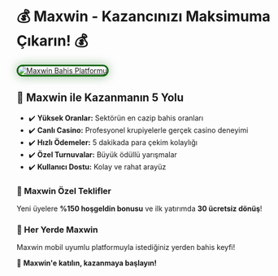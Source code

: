<h1>💰 Maxwin - Kazancınızı Maksimuma Çıkarın! 💰</h1>

<a href="https://maxwin447.com/" title="Maxwin Resmi Giriş">
  <img src="https://i.ibb.co/BtMhhf6/g-venligiris.jpg" alt="Maxwin Bahis Platformu" style="max-width: 100%; border: 3px solid #006400; border-radius: 15px; box-shadow: 0px 0px 20px rgba(0, 100, 0, 0.4);">
</a>

<h2>🚀 Maxwin ile Kazanmanın 5 Yolu</h2>
<ul>
  <li>✔️ <strong>Yüksek Oranlar:</strong> Sektörün en cazip bahis oranları</li>
  <li>✔️ <strong>Canlı Casino:</strong> Profesyonel krupiyelerle gerçek casino deneyimi</li>
  <li>✔️ <strong>Hızlı Ödemeler:</strong> 5 dakikada para çekim kolaylığı</li>
  <li>✔️ <strong>Özel Turnuvalar:</strong> Büyük ödüllü yarışmalar</li>
  <li>✔️ <strong>Kullanıcı Dostu:</strong> Kolay ve rahat arayüz</li>
</ul>

<h3>🎁 Maxwin Özel Teklifler</h3>
<p>Yeni üyelere <strong>%150 hoşgeldin bonusu</strong> ve ilk yatırımda <strong>30 ücretsiz dönüş</strong>!</p>

<h3>📱 Her Yerde Maxwin</h3>
<p>Maxwin mobil uyumlu platformuyla istediğiniz yerden bahis keyfi!</p>

<p>💎 <strong>Maxwin'e katılın, kazanmaya başlayın!</strong></p>

<meta name="description" content="Maxwin bahis platformu: Yüksek oranlar, canlı casino ve özel promosyonlarla kazanç garantisi!">
